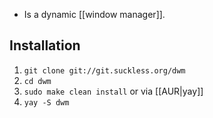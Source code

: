 - Is a dynamic [[window manager]].
## Installation
1. `git clone git://git.suckless.org/dwm`
2. `cd dwm`
3. `sudo make clean install`
or via [[AUR|yay]]
1. `yay -S dwm`
